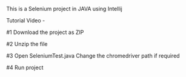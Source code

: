 This is a Selenium project in JAVA using Intellij

Tutorial Video - 

#1 Download the project as ZIP

#2 Unzip the file

#3 Open SeleniumTest.java
Change the chromedriver path if required

#4 Run project


